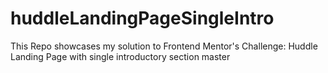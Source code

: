# huddleLandingPageSingleIntro
This Repo showcases my solution to Frontend Mentor's Challenge: Huddle Landing Page with single introductory section master
